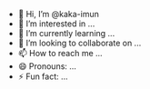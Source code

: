 - 👋 Hi, I’m @kaka-imun
- 👀 I’m interested in ...
- 🌱 I’m currently learning ...
- 💞️ I’m looking to collaborate on ...
- 📫 How to reach me ...
- 😄 Pronouns: ...
- ⚡ Fun fact: ...

<!---
kaka-imun/kaka-imun is a ✨ special ✨ repository because its `README.md` (this file) appears on your GitHub profile.
You can click the Preview link to take a look at your changes.
--->
